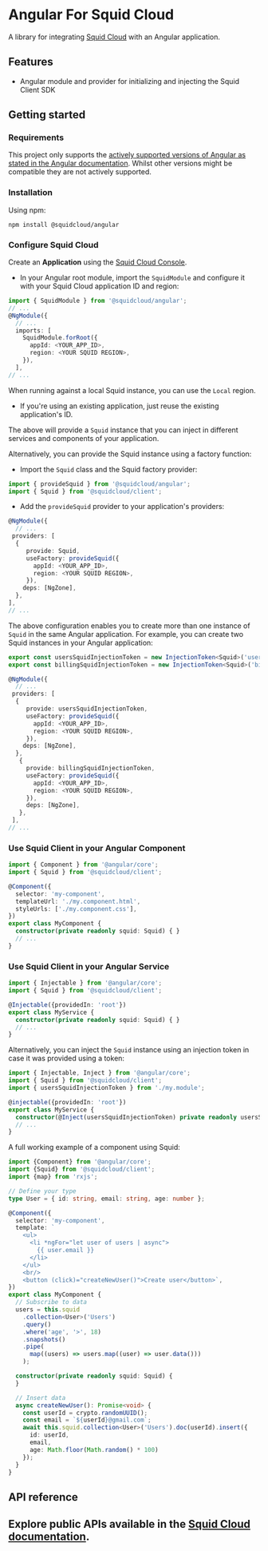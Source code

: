 # Angular For Squid Cloud

A library for integrating [Squid Cloud](https://squid.cloud) with an Angular application.

## Features

* Angular module and provider for initializing and injecting the Squid Client SDK

## Getting started

### Requirements

This project only supports the [actively supported versions of Angular as stated in the Angular documentation](https://angular.io/guide/releases#actively-supported-versions). Whilst other versions might be compatible they are not actively supported.

### Installation

Using npm:

```
npm install @squidcloud/angular
```

### Configure Squid Cloud

Create an **Application** using the [Squid Cloud Console](https://console.squid.cloud).
* In your Angular root module, import the `SquidModule` and configure it with your Squid Cloud application ID and region:
```typescript
import { SquidModule } from '@squidcloud/angular';
// ...
@NgModule({
  // ...
  imports: [
    SquidModule.forRoot({
      appId: <YOUR_APP_ID>,
      region: <YOUR SQUID REGION>,
    }),
  ],
// ...
```
When running against a local Squid instance, you can use the `Local` region.
* If you're using an existing application, just reuse the existing application's ID.

The above will provide a `Squid` instance that you can inject in different services and components of your application.

Alternatively, you can provide the Squid instance using a factory function:
* Import the `Squid` class and the Squid factory provider:
```typescript
import { provideSquid } from '@squidcloud/angular';
import { Squid } from '@squidcloud/client';
```
* Add the `provideSquid` provider to your application's providers:
```typescript
@NgModule({
  // ...
 providers: [
  {
     provide: Squid,
     useFactory: provideSquid({
       appId: <YOUR_APP_ID>,
       region: <YOUR SQUID REGION>, 
     }),
    deps: [NgZone],
  },
],
// ...
```

The above configuration enables you to create more than one instance of `Squid` in the same Angular application.
For example, you can create two Squid instances in your Angular application:
```typescript
export const usersSquidInjectionToken = new InjectionToken<Squid>('usersSquid');
export const billingSquidInjectionToken = new InjectionToken<Squid>('billingSquid');

@NgModule({
  // ...
 providers: [
  {
     provide: usersSquidInjectionToken,
     useFactory: provideSquid({
       appId: <YOUR_APP_ID>,
       region: <YOUR SQUID REGION>,
     }),
    deps: [NgZone],
  },
   {
     provide: billingSquidInjectionToken,
     useFactory: provideSquid({
       appId: <YOUR_APP_ID>,
       region: <YOUR SQUID REGION>,
     }),
     deps: [NgZone],
   },
 ],
// ...
```

### Use Squid Client in your Angular Component
```typescript
import { Component } from '@angular/core';
import { Squid } from '@squidcloud/client';

@Component({
  selector: 'my-component',
  templateUrl: './my.component.html',
  styleUrls: ['./my.component.css'],
})
export class MyComponent {
  constructor(private readonly squid: Squid) { }
  // ...
}
```

### Use Squid Client in your Angular Service
```typescript
import { Injectable } from '@angular/core';
import { Squid } from '@squidcloud/client';

@Injectable({providedIn: 'root'})
export class MyService {
  constructor(private readonly squid: Squid) { }
  // ...
}
```

Alternatively, you can inject the `Squid` instance using an injection token in case it was provided using a token:
```typescript
import { Injectable, Inject } from '@angular/core';
import { Squid } from '@squidcloud/client';
import { usersSquidInjectionToken } from './my.module';

@injectable({providedIn: 'root'})
export class MyService {
  constructor(@Inject(usersSquidInjectionToken) private readonly usersSquid: Squid) { }
  // ...
}
```

A full working example of a component using Squid:

```typescript
import {Component} from '@angular/core';
import {Squid} from '@squidcloud/client';
import {map} from 'rxjs';

// Define your type
type User = { id: string, email: string, age: number };

@Component({
  selector: 'my-component',
  template: `
    <ul>
      <li *ngFor="let user of users | async">
        {{ user.email }}
      </li>
    </ul>
    <br/>
    <button (click)="createNewUser()">Create user</button>`,
})
export class MyComponent {
  // Subscribe to data
  users = this.squid
    .collection<User>('Users')
    .query()
    .where('age', '>', 18)
    .snapshots()
    .pipe(
      map((users) => users.map((user) => user.data()))
    );

  constructor(private readonly squid: Squid) {
  }

  // Insert data
  async createNewUser(): Promise<void> {
    const userId = crypto.randomUUID();
    const email = `${userId}@gmail.com`;
    await this.squid.collection<User>('Users').doc(userId).insert({
      id: userId,
      email,
      age: Math.floor(Math.random() * 100)
    });
  }
}
```

## API reference

Explore public APIs available in the [Squid Cloud documentation](https://squid.cloud/docs).
---
